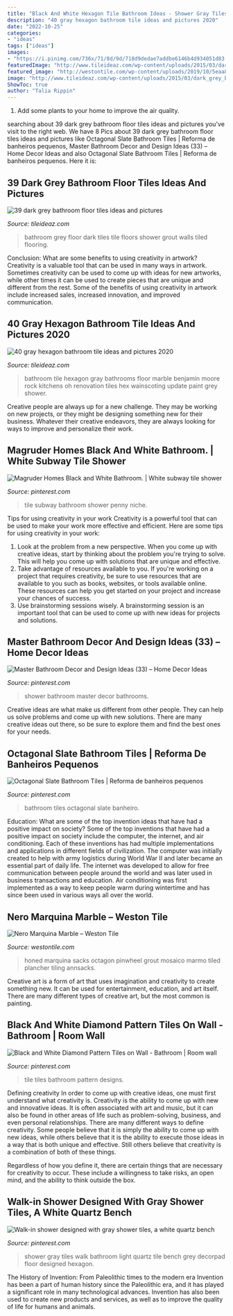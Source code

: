 ```yaml
---
title: "Black And White Hexagon Tile Bathroom Ideas - Shower Gray Tiles Walk Bathroom Light Quartz Tile Bench Grey Decorpad Floor Designed Hexagon"
description: "40 gray hexagon bathroom tile ideas and pictures 2020"
date: "2022-10-25"
categories:
- "ideas"
tags: ["ideas"]
images:
- "https://i.pinimg.com/736x/71/8d/9d/718d9dedae7addbe6146b4d934051d83.jpg"
featuredImage: "http://www.tileideaz.com/wp-content/uploads/2015/03/dark_grey_bathroom_floor_tiles_21.jpg"
featured_image: "http://westontile.com/wp-content/uploads/2019/10/5eaa81234d01452545bfba775c9a9809.png"
image: "http://www.tileideaz.com/wp-content/uploads/2015/03/dark_grey_bathroom_floor_tiles_21.jpg"
ShowToc: true
author: "Talia Rippin"
---
```



1. Add some plants to your home to improve the air quality.

	

		
searching about 39 dark grey bathroom floor tiles ideas and pictures you've visit to the right web. We have 8 Pics about 39 dark grey bathroom floor tiles ideas and pictures like Octagonal Slate Bathroom Tiles | Reforma de banheiros pequenos, Master Bathroom Decor and Design Ideas (33) – Home Decor Ideas and also Octagonal Slate Bathroom Tiles | Reforma de banheiros pequenos. Here it is:
		
    
## 39 Dark Grey Bathroom Floor Tiles Ideas And Pictures

<img loading=lazy src="http://www.tileideaz.com/wp-content/uploads/2015/03/dark_grey_bathroom_floor_tiles_21.jpg" onerror="this.onerror=null;this.src='https://tse3.mm.bing.net/th?id=OIP._TlskwgJDbNfEd1qP2b-qAHaLS&amp;pid=15.1';" alt="39 dark grey bathroom floor tiles ideas and pictures">

_Source: tileideaz.com_

>bathroom grey floor dark tiles tile floors shower grout walls tiled flooring. 

	

Conclusion: What are some benefits to using creativity in artwork?
Creativity is a valuable tool that can be used in many ways in artwork. Sometimes creativity can be used to come up with ideas for new artworks, while other times it can be used to create pieces that are unique and different from the rest. Some of the benefits of using creativity in artwork include increased sales, increased innovation, and improved communication.

    
## 40 Gray Hexagon Bathroom Tile Ideas And Pictures 2020

<img loading=lazy src="https://www.tileideaz.com/wp-content/uploads/2015/03/gray_hexagon_bathroom_tile_13.jpg" onerror="this.onerror=null;this.src='https://tse4.mm.bing.net/th?id=OIP.b9EzyRqIF-hJd3CJrgBSLQHaLH&amp;pid=15.1';" alt="40 gray hexagon bathroom tile ideas and pictures 2020">

_Source: tileideaz.com_

>bathroom tile hexagon gray bathrooms floor marble benjamin moore rock kitchens oh renovation tiles hex wainscoting update paint grey shower. 

	

Creative people are always up for a new challenge. They may be working on new projects, or they might be designing something new for their business. Whatever their creative endeavors, they are always looking for ways to improve and personalize their work.

    
## Magruder Homes Black And White Bathroom. | White Subway Tile Shower

<img loading=lazy src="https://i.pinimg.com/736x/d8/58/2d/d8582de149324f78626b5f14bebe47ae.jpg" onerror="this.onerror=null;this.src='https://tse2.mm.bing.net/th?id=OIP.VyBlgNptLHit2CW-8_j2aAAAAA&amp;pid=15.1';" alt="Magruder Homes Black and White Bathroom. | White subway tile shower">

_Source: pinterest.com_

>tile subway bathroom shower penny niche. 

	

Tips for using creativity in your work
Creativity is a powerful tool that can be used to make your work more effective and efficient. Here are some tips for using creativity in your work:
1. Look at the problem from a new perspective. When you come up with creative ideas, start by thinking about the problem you're trying to solve. This will help you come up with solutions that are unique and effective.
2. Take advantage of resources available to you. If you're working on a project that requires creativity, be sure to use resources that are available to you such as books, websites, or tools available online. These resources can help you get started on your project and increase your chances of success.
3. Use brainstorming sessions wisely. A brainstorming session is an important tool that can be used to come up with new ideas for projects and solutions.

    
## Master Bathroom Decor And Design Ideas (33) – Home Decor Ideas

<img loading=lazy src="https://i.pinimg.com/736x/fe/17/3e/fe173e7dabd3c64967a473923ed1db43.jpg" onerror="this.onerror=null;this.src='https://tse4.mm.bing.net/th?id=OIP.HbNox086rj4cVzKxrCyzUAHaLH&amp;pid=15.1';" alt="Master Bathroom Decor and Design Ideas (33) – Home Decor Ideas">

_Source: pinterest.com_

>shower bathroom master decor bathrooms. 

	

Creative ideas are what make us different from other people. They can help us solve problems and come up with new solutions. There are many creative ideas out there, so be sure to explore them and find the best ones for your needs.

    
## Octagonal Slate Bathroom Tiles | Reforma De Banheiros Pequenos

<img loading=lazy src="https://i.pinimg.com/736x/17/b0/ff/17b0ff696b602b7fa6d965099210cd88.jpg" onerror="this.onerror=null;this.src='https://tse2.mm.bing.net/th?id=OIP.P7fJKu25GVZYVkfp_5Yh1gHaKA&amp;pid=15.1';" alt="Octagonal Slate Bathroom Tiles | Reforma de banheiros pequenos">

_Source: pinterest.com_

>bathroom tiles octagonal slate banheiro. 

	

Education: What are some of the top invention ideas that have had a positive impact on society?
Some of the top inventions that have had a positive impact on society include the computer, the internet, and air conditioning. Each of these inventions has had multiple implementations and applications in different fields of civilization. The computer was initially created to help with army logistics during World War II and later became an essential part of daily life. The internet was developed to allow for free communication between people around the world and was later used in business transactions and education. Air conditioning was first implemented as a way to keep people warm during wintertime and has since been used in various ways all over the world.

    
## Nero Marquina Marble – Weston Tile

<img loading=lazy src="http://westontile.com/wp-content/uploads/2019/10/5eaa81234d01452545bfba775c9a9809.png" onerror="this.onerror=null;this.src='https://tse2.mm.bing.net/th?id=OIP.LEAhdbEr2DXzXHUwlHLJyAHaLH&amp;pid=15.1';" alt="Nero Marquina Marble – Weston Tile">

_Source: westontile.com_

>honed marquina sacks octagon pinwheel grout mosaico marmo tiled plancher tiling annsacks. 

	

Creative art is a form of art that uses imagination and creativity to create something new. It can be used for entertainment, education, and art itself. There are many different types of creative art, but the most common is painting.

    
## Black And White Diamond Pattern Tiles On Wall - Bathroom | Room Wall

<img loading=lazy src="https://i.pinimg.com/736x/71/8d/9d/718d9dedae7addbe6146b4d934051d83.jpg" onerror="this.onerror=null;this.src='https://tse3.mm.bing.net/th?id=OIP.FkqXJWm0hk12kz4nW9Gg4QHaLI&amp;pid=15.1';" alt="Black and White Diamond Pattern Tiles on Wall - Bathroom | Room wall">

_Source: pinterest.com_

>tile tiles bathroom pattern designs. 

	

Defining creativity
In order to come up with creative ideas, one must first understand what creativity is. Creativity is the ability to come up with new and innovative ideas. It is often associated with art and music, but it can also be found in other areas of life such as problem-solving, business, and even personal relationships.
There are many different ways to define creativity. Some people believe that it is simply the ability to come up with new ideas, while others believe that it is the ability to execute those ideas in a way that is both unique and effective. Still others believe that creativity is a combination of both of these things.

Regardless of how you define it, there are certain things that are necessary for creativity to occur. These include a willingness to take risks, an open mind, and the ability to think outside the box.

    
## Walk-in Shower Designed With Gray Shower Tiles, A White Quartz Bench

<img loading=lazy src="https://i.pinimg.com/736x/ee/08/d6/ee08d67c1ddb314c0f902cfb3ecfb203.jpg" onerror="this.onerror=null;this.src='https://tse4.mm.bing.net/th?id=OIP.xwAFzHWxn6__4UFdvJmbCAHaLH&amp;pid=15.1';" alt="Walk-in shower designed with gray shower tiles, a white quartz bench">

_Source: pinterest.com_

>shower gray tiles walk bathroom light quartz tile bench grey decorpad floor designed hexagon. 

	

The History of Invention: From Paleolithic times to the modern era
Invention has been a part of human history since the Paleolithic era, and it has played a significant role in many technological advances. Invention has also been used to create new products and services, as well as to improve the quality of life for humans and animals.

